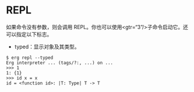 # REPL

如果命令没有参数，则会调用 REPL。你也可以使用<gtr=“3”/>子命令启动它。还可以指定以下标志。

* typed：显示对象及其类型。


```console
$ erg repl --typed
Erg interpreter ... (tags/?:, ...) on ...
>>> 1
1: {1}
>>> id x = x
id = <function id>: |T: Type| T -> T
```
